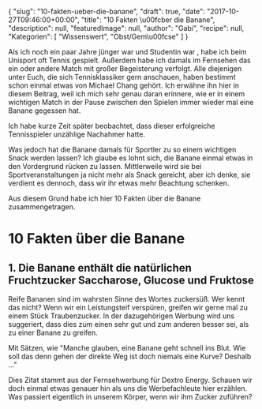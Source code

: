 {
    "slug": "10-fakten-ueber-die-banane",
    "draft": true,
    "date": "2017-10-27T09:46:00+00:00",
    "title": "10 Fakten \u00fcber die Banane",
    "description": null,
    "featuredImage": null,
    "author": "Gabi",
    "recipe": null,
    "Kategorien": [
        "Wissenswert",
        "Obst\/Gem\u00fcse"
    ]
}

Als ich noch ein paar Jahre jünger war und Studentin war , habe ich beim Unisport oft Tennis gespielt. Außerdem habe ich damals  im Fernsehen das ein oder andere Match mit großer Begeisterung verfolgt. Alle diejenigen unter Euch, die sich Tennisklassiker gern anschauen, haben bestimmt schon einmal etwas von Michael Chang gehört. Ich erwähne ihn hier in diesem Beitrag, weil ich mich sehr genau daran erinnere, wie er in einem wichtigen Match in der Pause zwischen den Spielen immer wieder mal eine Banane gegessen hat.

Ich habe kurze Zeit später beobachtet, dass dieser erfolgreiche Tennisspieler unzählige Nachahmer hatte.

Was jedoch hat die Banane damals für Sportler zu so einem wichtigen Snack werden lassen? Ich glaube es lohnt sich, die Banane einmal etwas in den Vordergrund rücken zu lassen. Mittlerweile wird sie bei Sportveranstaltungen ja nicht mehr als Snack gereicht, aber ich denke, sie verdient es dennoch, dass wir ihr etwas mehr Beachtung schenken.

Aus diesem Grund habe ich hier 10 Fakten über die Banane zusammengetragen.

# 10 Fakten über die Banane

## 1. Die Banane enthält die natürlichen Fruchtzucker Saccharose, Glucose und Fruktose

Reife Bananen sind im wahrsten Sinne des Wortes zuckersüß. Wer kennt das nicht? Wenn wir ein Leistungsteif verspüren, greifen wir gerne mal zu einem Stück Traubenzucker. In der dazugehörigen Werbung wird uns suggeriert, dass dies zum einen sehr gut und zum anderen besser sei, als zu einer Banane zu greifen.

Mit Sätzen, wie "Manche glauben, eine Banane geht schnell ins Blut. Wie soll das denn gehen der direkte Weg ist doch niemals eine Kurve? Deshalb ..."

Dies Zitat stammt aus der Fernsehwerbung für Dextro Energy. Schauen wir doch einmal etwas genauer hin als uns die Werbefachleute hier erzählen. Was passiert eigentlich in unserem Körper, wenn wir ihm Zucker zuführen?